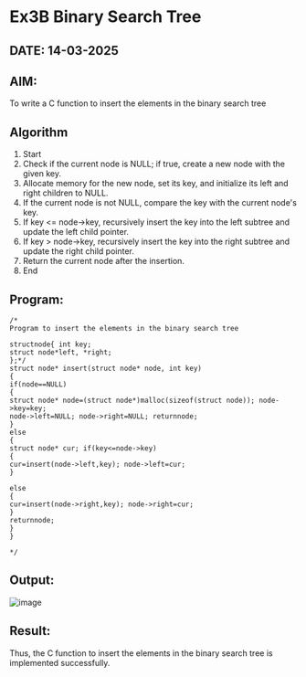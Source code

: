# Ex3B Binary Search Tree
## DATE: 14-03-2025
## AIM:
To write a C function to insert the elements in the binary search tree

## Algorithm
1.	Start
2.	Check if the current node is NULL; if true, create a new node with the given key.
3.	Allocate memory for the new node, set its key, and initialize its left and right children to NULL.
4.	If the current node is not NULL, compare the key with the current node's key.
5.	If key <= node->key, recursively insert the key into the left subtree and update the left child pointer.
6.	If key > node->key, recursively insert the key into the right subtree and update the right child pointer.
7.	Return the current node after the insertion.
8.	End

## Program:
```
/*
Program to insert the elements in the binary search tree

structnode{ int key;
struct node*left, *right;
};*/
struct node* insert(struct node* node, int key)
{
if(node==NULL)
{
struct node* node=(struct node*)malloc(sizeof(struct node)); node->key=key;
node->left=NULL; node->right=NULL; returnnode;
}
else
{
struct node* cur; if(key<=node->key)
{
cur=insert(node->left,key); node->left=cur;
}
 
else
{
cur=insert(node->right,key); node->right=cur;
}
returnnode;
}
}

*/
```

## Output:

![image](https://github.com/user-attachments/assets/ef04891e-a4be-473a-b8a5-de79b12c5a3d)


## Result:
Thus, the C function to insert the elements in the binary search tree is implemented successfully.
